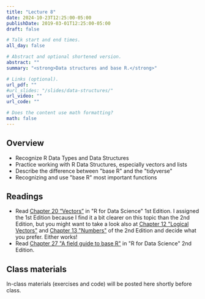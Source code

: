 ```yaml
---
title: "Lecture 8"
date: 2024-10-23T12:25:00-05:00
publishDate: 2019-03-01T12:25:00-05:00
draft: false

# Talk start and end times.
all_day: false

# Abstract and optional shortened version.
abstract: ""
summary: "<strong>Data structures and base R.</strong>"

# Links (optional).
url_pdf: ""
#url_slides: "/slides/data-structures/"
url_video: ""
url_code: ""

# Does the content use math formatting?
math: false
---
```





<!--
FALL 2024: there is room to add more base R here 
resources on this:
Our course book 2nd edition (chapter on this)
This one https://bookdown.org/pdr_higgins/rmrwr/the-basics-of-base-r.html
-->


## Overview

* Recognize R Data Types and Data Structures
* Practice working with R Data Structures, especially vectors and lists
* Describe the difference between "base R" and the "tidyverse"
* Recognizing and use "base R" most important functions


## Readings

* Read [Chapter 20 “Vectors”](https://r4ds.had.co.nz/vectors.html) in "R for Data Science" 1st Edition. I assigned the 1st Edition because I find it a bit clearer on this topic than the 2nd Edition, but you might want to take a look also at [Chapter 12 "Logical Vectors"](https://r4ds.hadley.nz/logicals) and [Chapter 13 "Numbers"](https://r4ds.hadley.nz/numbers) of the 2nd Edition and decide what you prefer. Either works!
* Read [Chapter 27 "A field guide to base R"](https://r4ds.hadley.nz/base-r) in "R for Data Science" 2nd Edition.


## Class materials

In-class materials (exercises and code) will be posted here shortly before class.

<!--
Run the code below in your console to download today’s in-class exercises: `usethis::use_course("css-materials/data-structures")`
-->

